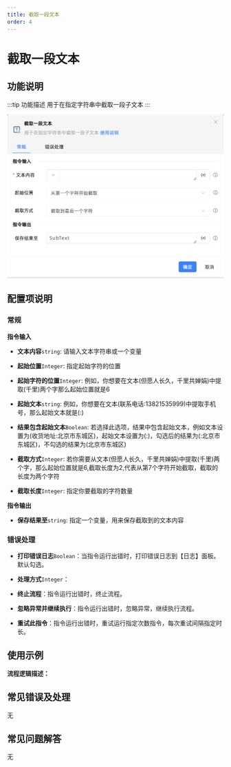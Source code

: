 ```yaml
---
title: 截取一段文本
order: 4
---
```


# 截取一段文本

## 功能说明

:::tip 功能描述
用于在指定字符串中截取一段子文本
:::

![截取一段文本](../../../assets/截取一段文本_command.png)

## 配置项说明

### 常规

**指令输入**

- **文本内容**`string`: 请输入文本字符串或一个变量

- **起始位置**`Integer`: 指定起始字符的位置

- **起始字符的位置**`Integer`: 例如，你想要在文本(但愿人长久，千里共婵娟)中提取(千里)两个字那么起始位置就是6

- **起始文本**`string`: 例如，你想要在文本(联系电话:13821535999)中提取手机号，那么起始文本就是(:)

- **结果包含起始文本**`Boolean`: 若选择此选项，结果中包含起始文本，例如文本设置为(收货地址:北京市东城区)，起始文本设置为(:)，勾选后的结果为(:北京市东城区)，不勾选的结果为(北京市东城区)

- **截取方式**`Integer`: 若你需要从文本(但愿人长久，千里共婵娟)中提取(千里)两个字，那么起始位置就是6,截取长度为2,代表从第7个字符开始截取，截取的长度为两个字符

- **截取长度**`Integer`: 指定你要截取的字符数量


**指令输出**

- **保存结果至**`string`: 指定一个变量，用来保存截取到的文本内容

### 错误处理

- **打印错误日志**`Boolean`：当指令运行出错时，打印错误日志到【日志】面板。默认勾选。

- **处理方式**`Integer`：

 - **终止流程**：指令运行出错时，终止流程。

 - **忽略异常并继续执行**：指令运行出错时，忽略异常，继续执行流程。

 - **重试此指令**：指令运行出错时，重试运行指定次数指令，每次重试间隔指定时长。

## 使用示例

**流程逻辑描述：** 

## 常见错误及处理

无

## 常见问题解答

无

